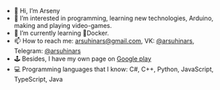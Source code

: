- 👋 Hi, I’m Arseny
- 👀 I’m interested in programming, learning new technologies, Arduino, making and playing video-games.
- 🌱 I’m currently learning 🐋Docker.
- 📫 How to reach me: arsuhinars@gmail.com, VK: [@arsuhinars](https://vk.com/arsuhinars), Telegram: [@arsuhinars](https://t.me/arsuhinars)
- 🕹️ Besides, I have my own page on [Google play](https://play.google.com/store/apps/developer?id=arsuhinars)
- 💻 Programming languages that I know: C#, C++, Python, JavaScript, TypeScript, Java
